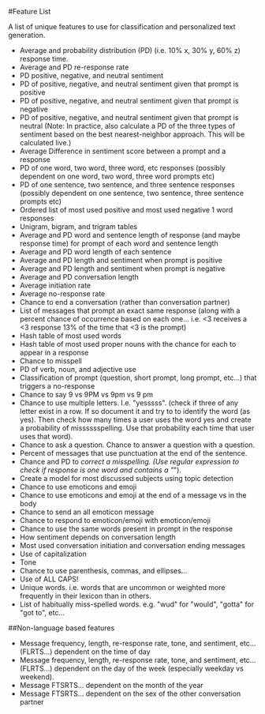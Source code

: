 #Feature List

A list of unique features to use for classification and personalized text generation.

- Average and probability distribution (PD) (i.e. 10% x, 30% y, 60% z) response time.
- Average and PD re-response rate
- PD positive, negative, and neutral sentiment
- PD of positive, negative, and neutral sentiment given that prompt is positive
- PD of positive, negative, and neutral sentiment given that prompt is negative
- PD of positive, negative, and neutral sentiment given that prompt is neutral (Note: In practice, also calculate a PD of the three types of sentiment based on the best nearest-neighbor approach. This will be calculated live.) 
- Average Difference in sentiment score between a prompt and a response
- PD of one word, two word, three word, etc responses (possibly dependent on one word, two word, three word prompts etc)
- PD of one sentence, two sentence, and three sentence responses (possibly dependent on one sentence, two sentence, three sentence prompts etc)
- Ordered list of most used positive and most used negative 1 word responses
- Unigram, bigram, and trigram tables
- Average and PD word and sentence length of response (and maybe response time) for prompt of each word and sentence length
- Average and PD word length of each sentence
- Average and PD length and sentiment when prompt is positive
- Average and PD length and sentiment when prompt is negative
- Average and PD conversation length
- Average initiation rate
- Average no-response rate
- Chance to end a conversation (rather than conversation partner)
- List of messages that prompt an exact same response (along with a percent chance of occurrence based on each one... i.e. <3 receives a <3 response 13% of the time that <3 is the prompt)
- Hash table of most used words
- Hash table of most used proper nouns with the chance for each to appear in a response
- Chance to misspell
- PD of verb, noun, and adjective use
- Classification of prompt (question, short prompt, long prompt, etc...) that triggers a no-response
- Chance to say 9 vs 9PM vs 9pm vs 9 pm
- Chance to use multiple letters. I.e. "yesssss". (check if three of any letter exist in a row. If so document it and try to to identify the word (as yes). Then check how many times a user uses the word yes and create a probability of misssssspelling. Use that probability each time that user uses that word).
- Chance to ask a question. Chance to answer a question with a question.
- Percent of messages that use punctuation at the end of the sentence.
- Chance and PD to *correct a misspelling. (Use regular expression to check if response is one word and contains a "*").
- Create a model for most discussed subjects using topic detection
- Chance to use emoticons and emoji
- Chance to use emoticons and emoji at the end of a message vs in the body
- Chance to send an all emoticon message
- Chance to respond to emoticon/emoji with emoticon/emoji
- Chance to use the same words present in prompt in the response
- How sentiment depends on conversation length
- Most used conversation initiation and conversation ending messages
- Use of capitalization
- Tone
- Chance to use parenthesis, commas, and ellipses...
- Use of ALL CAPS!
- Unique words. i.e. words that are uncommon or weighted more frequently in their lexicon than in others.
- List of habitually miss-spelled words. e.g. "wud" for "would", "gotta" for "got to", etc...


##Non-language based features
- Message frequency, length, re-response rate, tone, and sentiment, etc... (FLRTS...) dependent on the time of day
- Message frequency, length, re-response rate, tone, and sentiment, etc... (FLRTS...) dependent on the day of the week (especially weekday vs weekend).
- Message FTSRTS... dependent on the month of the year
- Message FTSRTS... dependent on the sex of the other conversation partner